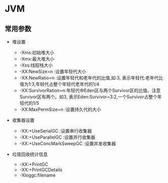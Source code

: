 # JVM

## 常用参数

+ 堆设置
    + -Xms:初始堆大小
    + -Xmx:最大堆大小
    + -Xss:线程栈大小
    + -XX:NewSize=n :设置年轻代大小
    + -XX:NewRatio=n :设置年轻代和老年代的比值,如:3,  表示年轻代:老年代比值为1:3,年轻代占整个年轻代老年代的1/4
    + -XX:SurvivorRation=n:年轻代中Eden区与两个Survivor区的比值。注意Survivor区有两个。如3,  表示Eden:Survivor=3:2,一个Survivor占整个年轻代的1/5
    + -XX:MaxPermSize=n :设置持久代的大小
    
+ 收集器设置
    + -XX:+UseSerialGC :设置串行收集器
    + -XX:+UseParallelGC :设置并行收集器
    + -XX:+UseConcMarkSweepGC :设置并发收集器

+ 垃圾回收统计信息
    + -XX:+PrintGC
    + -XX:+PrintGCDetails
    + -Xloggc:filename
